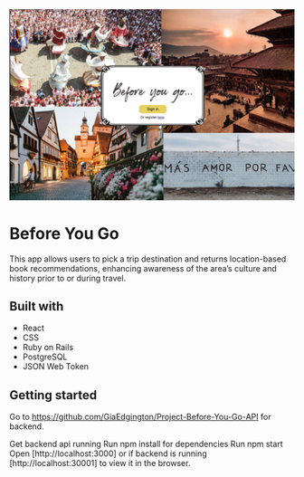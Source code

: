 ![](https://github.com/GiaEdgington/Project-Before-You-Go/blob/master/src/images/screeshot.png?raw=true)

# Before You Go

This app allows users to pick a trip destination and returns location-based book recommendations, enhancing awareness of the area’s culture and history prior to or during travel.

## Built with

* React
* CSS
* Ruby on Rails
* PostgreSQL
* JSON Web Token

## Getting started

Go to https://github.com/GiaEdgington/Project-Before-You-Go-API for backend.

Get backend api running
Run npm install for dependencies
Run npm start
Open [http://localhost:3000] or if backend is running [http://localhost:30001] to view it in the browser.

